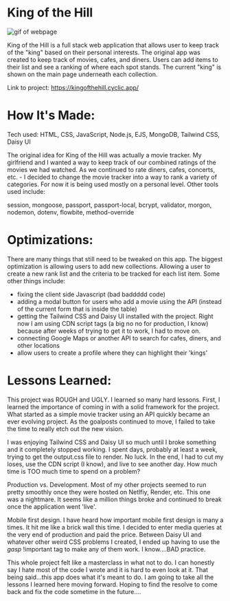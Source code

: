 <h1>King of the Hill</h1>

<img src="kingofthehill.gif" alt="gif of webpage" href="https://kingofthehill.cyclic.app/">

King of the Hill is a full stack web application that allows user to keep track of the "king" based on their personal interests. The original app was created to keep track of movies, cafes, and diners. Users can add items to their list and see a ranking of where each spot stands. The current "king" is shown on the main page underneath each collection.

Link to project: https://kingofthehill.cyclic.app/

<h1>How It's Made:</h1>

Tech used: HTML, CSS, JavaScript, Node.js, EJS, MongoDB, Tailwind CSS, Daisy UI

The original idea for King of the Hill was actually a movie tracker. My girlfriend and I wanted a way to keep track of our combined ratings of the movies we had watched. As we continued to rate diners, cafes, concerts, etc. - I decided to change the movie tracker into a way to rank a variety of categories. For now it is being used mostly on a personal level. Other tools used include:

session, mongoose, passport, passport-local, bcrypt, validator, morgon, nodemon, dotenv, flowbite, method-override

<h1>Optimizations:</h1>

There are many things that still need to be tweaked on this app. The biggest optimization is allowing users to add new collections. Allowing a user to create a new rank list and the criteria to be tracked for each list item. Some other things include:

- fixing the client side Javascript (bad baddddd code)
- adding a modal button for users who add a movie using the API (instead of the current form that is inside the table)
- getting the Tailwind CSS and Daisy UI installed with the project. Right now I am using CDN script tags (a big no no for production, I know) because after weeks of trying to get it to work, I had to move on. 
- connecting Google Maps or another API to search for cafes, diners, and other locations
- allow users to create a profile where they can highlight their 'kings'

<h1>Lessons Learned:</h1>

This project was ROUGH and UGLY. I learned so many hard lessons. First, I learned the importance of coming in with a solid framework for the project. What started as a simple movie tracker using an API quickly became an ever evolving project. As the goalposts continued to move, I failed to take the time to really etch out the new vision.

I was enjoying Tailwind CSS and Daisy UI so much until I broke something and it completely stopped working. I spent days, probably at least a week, trying to get the output.css file to render. No luck. In the end, I had to cut my loses, use the CDN script (I know), and live to see another day. How much time is TOO much time to spend on a problem?

Production vs. Development. Most of my other projects seemed to run pretty smoothly once they were hosted on Netlfiy, Render, etc. This one was a nightmare. It seems like a million things broke and continued to break once the application went 'live'. 

Mobile first design. I have heard how important mobile first design is many a times. It hit me like a brick wall this time. I decided to enter media queries at the very end of production and paid the price. Between Daisy UI and whatever other weird CSS problems I created, I ended up having to use the *gasp* !important tag to make any of them work. I know....BAD practice. 

This whole project felt like a masterclass in what not to do. I can honestly say I hate most of the code I wrote and it is hard to even look at it. That being said...this app does what it's meant to do. I am going to take all the lessons I learned here moving forward. Hoping to find the resolve to come back and fix the code sometime in the future....

